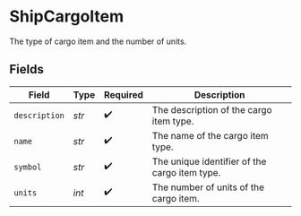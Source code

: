 # ShipCargoItem

The type of cargo item and the number of units.


## Fields

| Field                                         | Type                                          | Required                                      | Description                                   |
| --------------------------------------------- | --------------------------------------------- | --------------------------------------------- | --------------------------------------------- |
| `description`                                 | *str*                                         | :heavy_check_mark:                            | The description of the cargo item type.       |
| `name`                                        | *str*                                         | :heavy_check_mark:                            | The name of the cargo item type.              |
| `symbol`                                      | *str*                                         | :heavy_check_mark:                            | The unique identifier of the cargo item type. |
| `units`                                       | *int*                                         | :heavy_check_mark:                            | The number of units of the cargo item.        |